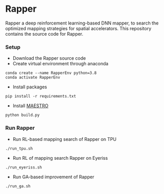 # Rapper

Rapper a deep reinforcement learning-based DNN mapper, 
to search the optimized mapping strategies for spatial accelerators.
This repository contains the source code for Rapper.

### Setup ###
* Download the Rapper source code
* Create virtual environment through anaconda
```
conda create --name RapperEnv python=3.8
conda activate RapperEnv
```
* Install packages
   
```
pip install -r requirements.txt
```

* Install [MAESTRO](https://github.com/maestro-project/maestro.git)
```
python build.py
```

### Run Rapper ###

* Run RL-based mapping search of Rapper on TPU
```
./run_tpu.sh
```

* Run RL of mapping search Rapper on Eyeriss
```
./run_eyeriss.sh
```

* Run GA-based improvement of Rapper
```
./run_ga.sh
```


